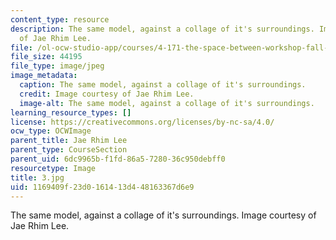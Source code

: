 ```yaml
---
content_type: resource
description: The same model, against a collage of it's surroundings. Image courtesy
  of Jae Rhim Lee.
file: /ol-ocw-studio-app/courses/4-171-the-space-between-workshop-fall-2004/1169409f23d0161413d448163367d6e9_3.jpg
file_size: 44195
file_type: image/jpeg
image_metadata:
  caption: The same model, against a collage of it's surroundings.
  credit: Image courtesy of Jae Rhim Lee.
  image-alt: The same model, against a collage of it's surroundings.
learning_resource_types: []
license: https://creativecommons.org/licenses/by-nc-sa/4.0/
ocw_type: OCWImage
parent_title: Jae Rhim Lee
parent_type: CourseSection
parent_uid: 6dc9965b-f1fd-86a5-7280-36c950debff0
resourcetype: Image
title: 3.jpg
uid: 1169409f-23d0-1614-13d4-48163367d6e9
---
```

The same model, against a collage of it's surroundings. Image courtesy of Jae Rhim Lee.